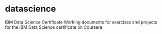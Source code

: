 # datascience
IBM Data Science Certificate
Working documents for exercises and projects for the IBM Data Science certificate on Coursera
